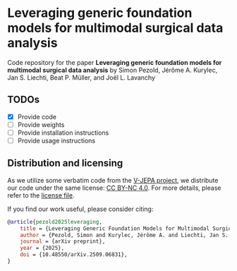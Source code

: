 # Leveraging generic foundation models for multimodal surgical data analysis

Code repository for the paper **Leveraging generic foundation models for multimodal surgical data analysis** by Simon Pezold, Jérôme A. Kurylec, Jan S. Liechti, Beat P. Müller, and Joël L. Lavanchy

## TODOs
- [x] Provide code
- [ ] Provide weights
- [ ] Provide installation instructions
- [ ] Provide usage instructions

## Distribution and licensing
As we utilize some verbatim code from the [V-JEPA project](https://github.com/facebookresearch/jepa/), we distribute our
code under the same license: [CC BY-NC 4.0](https://creativecommons.org/licenses/by-nc/4.0/). For more details, please
refer to the [license file](./LICENSE.txt).

If you find our work useful, please consider citing:
```bibtex
@article{pezold2025leveraging,
    title = {Leveraging Generic Foundation Models for Multimodal Surgical Data Analysis}, 
    author = {Pezold, Simon and Kurylec, Jérôme A. and Liechti, Jan S. and Müller, Beat P. and Lavanchy, Joël L.},
    journal = {arXiv preprint},
    year = {2025},
    doi = {10.48550/arXiv.2509.06831},
}
```
